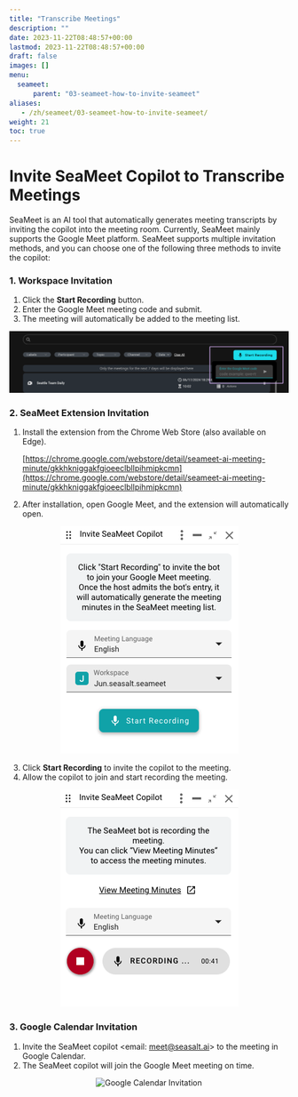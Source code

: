 ```yaml
---
title: "Transcribe Meetings"
description: ""
date: 2023-11-22T08:48:57+00:00
lastmod: 2023-11-22T08:48:57+00:00
draft: false
images: []
menu:
  seameet:
      parent: "03-seameet-how-to-invite-seameet"
aliases:
   - /zh/seameet/03-seameet-how-to-invite-seameet/
weight: 21
toc: true
---
```


# Invite SeaMeet Copilot to Transcribe Meetings

SeaMeet is an AI tool that automatically generates meeting transcripts by inviting the copilot into the meeting room. Currently, SeaMeet mainly supports the Google Meet platform. SeaMeet supports multiple invitation methods, and you can choose one of the following three methods to invite the copilot:

### 1. Workspace Invitation

1. Click the **Start Recording** button.
2. Enter the Google Meet meeting code and submit.
3. The meeting will automatically be added to the meeting list.

<center>
<img src="/images/seameet-en/03-seameet-how-to-invite-seameet/workspace-invitation.png" alt="SeaMeet Workspace Invitation"/>
</center>

### 2. SeaMeet Extension Invitation

1. Install the extension from the Chrome Web Store (also available on Edge).

   [https://chrome.google.com/webstore/detail/seameet-ai-meeting-minute/gkkhkniggakfgioeeclbllpihmipkcmn](https://chrome.google.com/webstore/detail/seameet-ai-meeting-minute/gkkhkniggakfgioeeclbllpihmipkcmn)

2. After installation, open Google Meet, and the extension will automatically open.

<center>
<img src="/images/seameet-en/03-seameet-how-to-invite-seameet/extension-invitation.png" alt="SeaMeet Extension Invitation"/>
</center>

3. Click **Start Recording** to invite the copilot to the meeting.
4. Allow the copilot to join and start recording the meeting.

<center>
<img src="/images/seameet-en/03-seameet-how-to-invite-seameet/exntension-transcribing.png" alt="Chrome Extension Transcribing"/>
</center>

### 3. Google Calendar Invitation

1. Invite the SeaMeet copilot <email: meet@seasalt.ai> to the meeting in Google Calendar.
2. The SeaMeet copilot will join the Google Meet meeting on time.

<center>
<img src="/images/seameet-en/03-seameet-how-to-invite-se``ameet/google-calendar-invitation.png" alt="Google Calendar Invitation"/>
</center>
